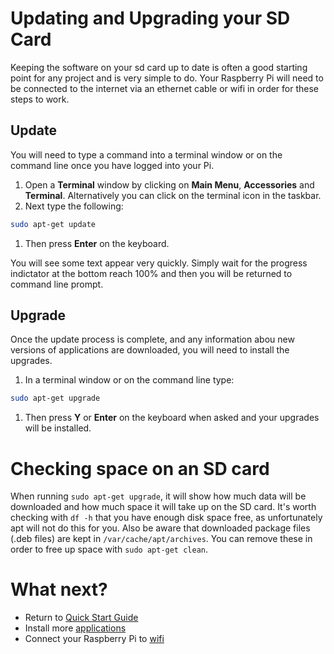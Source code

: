 # Updating and Upgrading your SD Card

Keeping the software on your sd card up to date is often a good starting point for any project and is very simple to do. Your Raspberry Pi will need to be connected to the internet via an ethernet cable or wifi in order for these steps to work.

## Update

You will need to type a command into a terminal window or on the command line once you have logged into your Pi. 
 
1. Open a **Terminal** window by clicking on **Main Menu**, **Accessories** and **Terminal**. Alternatively you can click on the terminal icon in the taskbar.
1. Next type the following:

  ```bash
  sudo apt-get update
  ```
1. Then press **Enter** on the keyboard.

 You will see some text appear very quickly. Simply wait for the progress indictator at the bottom reach 100% and then you will be returned to command line prompt. 

## Upgrade

Once the update process is complete, and any information abou new versions of applications are downloaded, you will need to install the upgrades. 

1. In a terminal window or on the command line type:

  ```bash
  sudo apt-get upgrade
  ```
1. Then press **Y** or **Enter** on the keyboard when asked and your upgrades will be installed.

# Checking space on an SD card

When running `sudo apt-get upgrade`, it will show how much data will be downloaded and how much space it will take up on the SD card. It's worth checking with `df -h` that you have enough disk space free, as unfortunately apt will not do this for you. Also be aware that downloaded package files (.deb files) are kept in `/var/cache/apt/archives`. You can remove these in order to free up space with `sudo apt-get clean`.

# What next?
- Return to [Quick Start Guide](worksheet.md)
- Install more [applications](install-apps.md)
- Connect your Raspberry Pi to [wifi](wifi.md)
